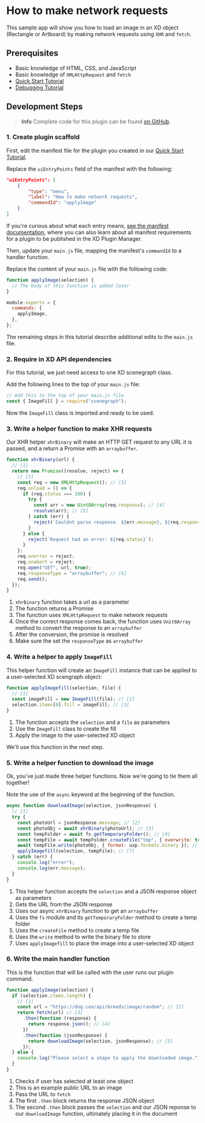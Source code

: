 # How to make network requests

This sample app will show you how to load an image in an XD object (Rectangle or Artboard) by making network requests using `XHR` and `fetch`.

## Prerequisites

- Basic knowledge of HTML, CSS, and JavaScript
- Basic knowledge of `XMLHttpRequest` and `fetch`
- [Quick Start Tutorial](/tutorials/quick-start/)
- [Debugging Tutorial](/tutorials/debugging/)

## Development Steps

> **Info**
> Complete code for this plugin can be found [on GitHub](https://github.com/AdobeXD/Plugin-Samples/tree/master/how-to-make-network-requests).

### 1. Create plugin scaffold

First, edit the manifest file for the plugin you created in our [Quick Start Tutorial](/tutorials/quick-start).

Replace the `uiEntryPoints` field of the manifest with the following:

```json
"uiEntryPoints": [
    {
        "type": "menu",
        "label": "How to make network requests",
        "commandId": "applyImage"
    }
]
```

If you're curious about what each entry means, [see the manifest documentation](/reference/structure/manifest/), where you can also learn about all manifest requirements for a plugin to be published in the XD Plugin Manager.

Then, update your `main.js` file, mapping the manifest's `commandId` to a handler function.

Replace the content of your `main.js` file with the following code:

```js
function applyImage(selection) {
  // The body of this function is added later
}

module.exports = {
  commands: {
    applyImage,
  },
};
```

The remaining steps in this tutorial describe additional edits to the `main.js` file.

### 2. Require in XD API dependencies

For this tutorial, we just need access to one XD scenegraph class.

Add the following lines to the top of your `main.js` file:

```js
// Add this to the top of your main.js file
const { ImageFill } = require("scenegraph");
```

Now the `ImageFill` class is imported and ready to be used.

### 3. Write a helper function to make XHR requests

Our XHR helper `xhrBinary` will make an HTTP GET request to any URL it is passed, and a return a Promise with an `arraybuffer`.

```js
function xhrBinary(url) {
  // [1]
  return new Promise((resolve, reject) => {
    // [2]
    const req = new XMLHttpRequest(); // [3]
    req.onload = () => {
      if (req.status === 200) {
        try {
          const arr = new Uint8Array(req.response); // [4]
          resolve(arr); // [5]
        } catch (err) {
          reject(`Couldnt parse response. ${err.message}, ${req.response}`);
        }
      } else {
        reject(`Request had an error: ${req.status}`);
      }
    };
    req.onerror = reject;
    req.onabort = reject;
    req.open("GET", url, true);
    req.responseType = "arraybuffer"; // [6]
    req.send();
  });
}
```

1. `xhrBinary` function takes a url as a parameter
2. The function returns a Promise
3. The function uses `XMLHttpRequest` to make network requests
4. Once the correct response comes back, the function uses `Unit8Array` method to convert the response to an `arraybuffer`
5. After the conversion, the promise is resolved
6. Make sure the set the `responseType` as `arraybuffer`

### 4. Write a helper to apply `ImageFill`

This helper function will create an `ImageFill` instance that can be applied to a user-selected XD scengraph object:

```js
function applyImagefill(selection, file) {
  // [1]
  const imageFill = new ImageFill(file); // [2]
  selection.items[0].fill = imageFill; // [3]
}
```

1. The function accepts the `selection` and a `file` as parameters
2. Use the `ImageFill` class to create the fill
3. Apply the image to the user-selected XD object

We'll use this function in the next step.

### 5. Write a helper function to download the image

Ok, you've just made three helper functions. Now we're going to tie them all together!

Note the use of the `async` keyword at the beginning of the function.

```js
async function downloadImage(selection, jsonResponse) {
  // [1]
  try {
    const photoUrl = jsonResponse.message; // [2]
    const photoObj = await xhrBinary(photoUrl); // [3]
    const tempFolder = await fs.getTemporaryFolder(); // [4]
    const tempFile = await tempFolder.createFile("tmp", { overwrite: true }); // [5]
    await tempFile.write(photoObj, { format: uxp.formats.binary }); // [6]
    applyImagefill(selection, tempFile); // [7]
  } catch (err) {
    console.log("error");
    console.log(err.message);
  }
}
```

1. This helper function accepts the `selection` and a JSON response object as parameters
2. Gets the URL from the JSON response
3. Uses our async `xhrBinary` function to get an `arraybuffer`
4. Uses the `fs` module and its `getTemporaryFolder` method to create a temp folder
5. Uses the `createFile` method to create a temp file
6. Uses the `write` method to write the binary file to store
7. Uses `applyImagefill` to place the image into a user-selected XD object

### 6. Write the main handler function

This is the function that will be called with the user runs our plugin command.

```js
function applyImage(selection) {
  if (selection.items.length) {
    // [1]
    const url = "https://dog.ceo/api/breeds/image/random"; // [2]
    return fetch(url) // [3]
      .then(function (response) {
        return response.json(); // [4]
      })
      .then(function (jsonResponse) {
        return downloadImage(selection, jsonResponse); // [5]
      });
  } else {
    console.log("Please select a shape to apply the downloaded image.");
  }
}
```

1. Checks if user has selected at least one object
2. This is an example public URL to an image
3. Pass the URL to `fetch`
4. The first `.then` block returns the response JSON object
5. The second `.then` block passes the `selection` and our JSON reponse to our `downloadImage` function, ultimately placing it in the document

